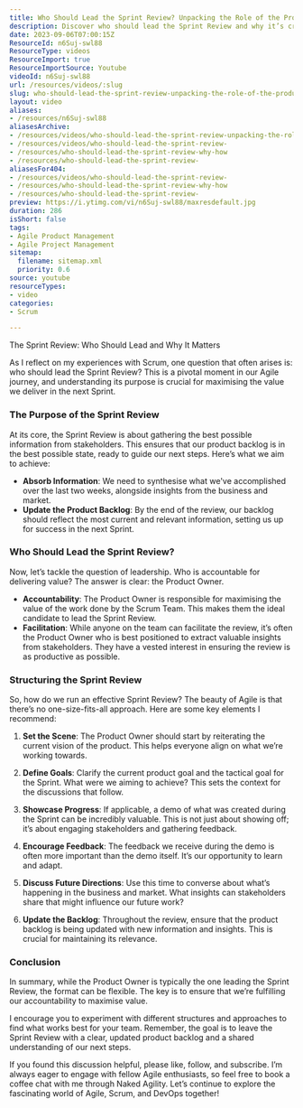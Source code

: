 ```yaml
---
title: Who Should Lead the Sprint Review? Unpacking the Role of the Product Owner in Agile Success
description: Discover who should lead the Sprint Review and why it’s crucial for Agile success. Maximise value and enhance your product backlog with expert insights!
date: 2023-09-06T07:00:15Z
ResourceId: n6Suj-swl88
ResourceType: videos
ResourceImport: true
ResourceImportSource: Youtube
videoId: n6Suj-swl88
url: /resources/videos/:slug
slug: who-should-lead-the-sprint-review-unpacking-the-role-of-the-product-owner-in-agile-success
layout: video
aliases:
- /resources/n6Suj-swl88
aliasesArchive:
- /resources/videos/who-should-lead-the-sprint-review-unpacking-the-role-of-the-product-owner-in-agile-success
- /resources/videos/who-should-lead-the-sprint-review-
- /resources/who-should-lead-the-sprint-review-why-how
- /resources/who-should-lead-the-sprint-review-
aliasesFor404:
- /resources/videos/who-should-lead-the-sprint-review-
- /resources/who-should-lead-the-sprint-review-why-how
- /resources/who-should-lead-the-sprint-review-
preview: https://i.ytimg.com/vi/n6Suj-swl88/maxresdefault.jpg
duration: 286
isShort: false
tags:
- Agile Product Management
- Agile Project Management
sitemap:
  filename: sitemap.xml
  priority: 0.6
source: youtube
resourceTypes:
- video
categories:
- Scrum

---
```

The Sprint Review: Who Should Lead and Why It Matters

As I reflect on my experiences with Scrum, one question that often arises is: who should lead the Sprint Review? This is a pivotal moment in our Agile journey, and understanding its purpose is crucial for maximising the value we deliver in the next Sprint.

### The Purpose of the Sprint Review

At its core, the Sprint Review is about gathering the best possible information from stakeholders. This ensures that our product backlog is in the best possible state, ready to guide our next steps. Here’s what we aim to achieve:

- **Absorb Information**: We need to synthesise what we've accomplished over the last two weeks, alongside insights from the business and market.
- **Update the Product Backlog**: By the end of the review, our backlog should reflect the most current and relevant information, setting us up for success in the next Sprint.

### Who Should Lead the Sprint Review?

Now, let’s tackle the question of leadership. Who is accountable for delivering value? The answer is clear: the Product Owner. 

- **Accountability**: The Product Owner is responsible for maximising the value of the work done by the Scrum Team. This makes them the ideal candidate to lead the Sprint Review.
- **Facilitation**: While anyone on the team can facilitate the review, it’s often the Product Owner who is best positioned to extract valuable insights from stakeholders. They have a vested interest in ensuring the review is as productive as possible.

### Structuring the Sprint Review

So, how do we run an effective Sprint Review? The beauty of Agile is that there’s no one-size-fits-all approach. Here are some key elements I recommend:

1. **Set the Scene**: The Product Owner should start by reiterating the current vision of the product. This helps everyone align on what we’re working towards.
   
2. **Define Goals**: Clarify the current product goal and the tactical goal for the Sprint. What were we aiming to achieve? This sets the context for the discussions that follow.

3. **Showcase Progress**: If applicable, a demo of what was created during the Sprint can be incredibly valuable. This is not just about showing off; it’s about engaging stakeholders and gathering feedback.

4. **Encourage Feedback**: The feedback we receive during the demo is often more important than the demo itself. It’s our opportunity to learn and adapt.

5. **Discuss Future Directions**: Use this time to converse about what’s happening in the business and market. What insights can stakeholders share that might influence our future work?

6. **Update the Backlog**: Throughout the review, ensure that the product backlog is being updated with new information and insights. This is crucial for maintaining its relevance.

### Conclusion

In summary, while the Product Owner is typically the one leading the Sprint Review, the format can be flexible. The key is to ensure that we’re fulfilling our accountability to maximise value. 

I encourage you to experiment with different structures and approaches to find what works best for your team. Remember, the goal is to leave the Sprint Review with a clear, updated product backlog and a shared understanding of our next steps.

If you found this discussion helpful, please like, follow, and subscribe. I’m always eager to engage with fellow Agile enthusiasts, so feel free to book a coffee chat with me through Naked Agility. Let’s continue to explore the fascinating world of Agile, Scrum, and DevOps together!
